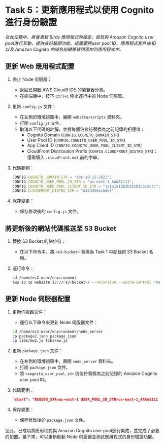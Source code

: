 # Task 5：更新應用程式以使用 Cognito 進行身份驗證

_在此任務中，將會更新 Birds 應用程式的設定，使其與 Amazon Cognito user pool進行互動，提供身份驗證功能。這需要將user pool ID、應用程式客戶端 ID 以及 Amazon Cognito 的域名前綴等資訊添加到應用程式中。_

## 更新 Web 應用程式配置

1. 停止 Node 伺服器：
   - 返回已開啟 AWS Cloud9 IDE 的瀏覽器分頁。
   - 在終端機中，按下 `Ctrl+C` 停止運行中的 Node 伺服器。

2. 更新 `config.js` 文件：
   - 在左側的環境視窗中，展開 `website/scripts` 資料夾。
   - 打開 `config.js` 文件。
   - 取消以下代碼的註解，並將每個佔位符替換為之前記錄的相應值：
     - Cognito Domain (`CONFIG.COGNITO_DOMAIN_STR`)
     - User Pool ID (`CONFIG.COGNITO_USER_POOL_ID_STR`)
     - App Client ID (`CONFIG.COGNITO_USER_POOL_CLIENT_ID_STR`)
     - CloudFront Distribution Prefix (`CONFIG.CLOUDFRONT_DISTRO_STR`)：僅需填入 `.cloudfront.net` 前的字串。

3. 代碼範例：
   ```javascript
   CONFIG.COGNITO_DOMAIN_STR = "abc-10-12-2021";
   CONFIG.COGNITO_USER_POOL_ID_STR = "us-east-1_AAAA1111";
   CONFIG.COGNITO_USER_POOL_CLIENT_ID_STR = "1a1a1a12b2b2b2b3c3c3c3c";
   CONFIG.CLOUDFRONT_DISTRO_STR = "d123456acbdef";
   ```

4. 保存變更：
   - 保存修改後的 `config.js` 文件。

## 將更新後的網站代碼推送至 S3 Bucket

1. 替換 S3 Bucket 的佔位符：
   - 在以下命令中，將 `<s3-bucket>` 替換為 Task 1 中記錄的 S3 Bucket 名稱。

2. 運行命令：
   ```bash
   cd /home/ec2-user/environment
   aws s3 cp website s3://<s3-bucket>/ --recursive --cache-control "max-age=0"
   ```

## 更新 Node 伺服器配置

1. 更新伺服器文件：
   - 運行以下命令來更新 Node 伺服器文件：
   ```bash
   cd /home/ec2-user/environment/node_server
   cp package2.json package.json
   cp libs/mw2.js libs/mw.js
   ```

2. 更新 `package.json` 文件：
   - 在左側的環境視窗中，展開 `node_server` 資料夾。
   - 打開 `package.json` 文件。
   - 將 `<cognito_user_pool_id>` 佔位符替換為之前記錄的 Amazon Cognito user pool ID。

3. 代碼範例：
   ```json
   "start": "REGION_STR=us-east-1 USER_POOL_ID_STR=us-east-1_AAAA1111 node index.js"
   ```

4. 保存變更：
   - 保存修改後的 `package.json` 文件。

至此，已成功將應用程式與 Amazon Cognito user pool進行集成，並完成了必要的配置。接下來，可以重新啟動 Node 伺服器並測試應用程式的身份驗證功能。